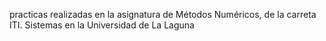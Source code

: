 practicas realizadas en la asignatura de Métodos Numéricos, de la carreta ITI. Sistemas en la Universidad de La Laguna